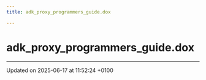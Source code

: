 ```yaml
---
title: adk_proxy_programmers_guide.dox

---
```


# adk_proxy_programmers_guide.dox








-------------------------------

Updated on 2025-06-17 at 11:52:24 +0100
